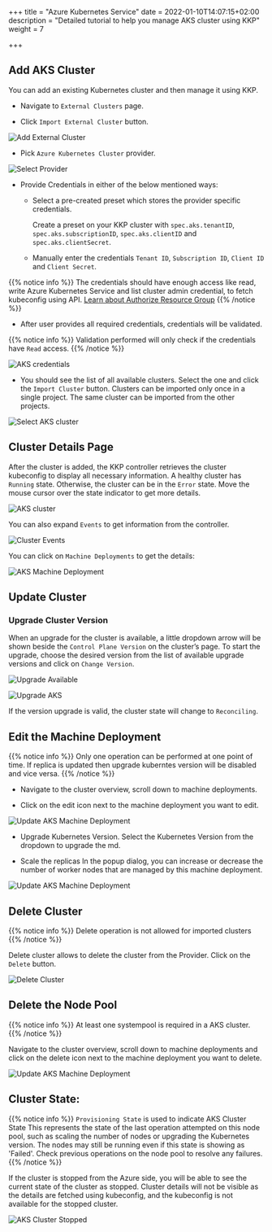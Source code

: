 +++
title = "Azure Kubernetes Service"
date = 2022-01-10T14:07:15+02:00
description = "Detailed tutorial to help you manage AKS cluster using KKP"
weight = 7

+++

## Add AKS Cluster

You can add an existing Kubernetes cluster and then manage it using KKP. 

- Navigate to `External Clusters` page.

- Click `Import External Cluster` button.

![Add External Cluster](/img/kubermatic/master/tutorials/external_clusters/add_external_cluster.png "Add External Cluster")

- Pick `Azure Kubernetes Cluster` provider.

![Select Provider](/img/kubermatic/master/tutorials/external_clusters/connect.png "Select Provider")

- Provide Credentials in either of the below mentioned ways:
    - Select a pre-created preset which stores the provider specific credentials. 
      
      Create a preset on your KKP cluster with `spec.aks.tenantID`, `spec.aks.subscriptionID`, `spec.aks.clientID` and `spec.aks.clientSecret`.
    - Manually enter the credentials `Tenant ID`, `Subscription ID`, `Client ID` and  `Client Secret`. 

{{% notice info %}}
The credentials should have enough access like read, write Azure Kubernetes Service and list cluster admin credential, to fetch kubeconfig using API.
[Learn about Authorize Resource Group](https://docs.microsoft.com/en-us/azure/aks/concepts-identity#azure-rbac-to-authorize-access-to-the-aks-resource "Learn about Authorize Resource Group")
{{% /notice %}}

- After user provides all required credentials, credentials will be validated.

{{% notice info %}}
Validation performed will only check if the credentials have `Read` access.
{{% /notice %}}

![AKS credentials](/img/kubermatic/master/tutorials/external_clusters/aks_credentials.png "AKS credentials")

- You should see the list of all available clusters. Select the one and click the `Import Cluster` button. Clusters can be imported only once in a single project. The same cluster can be imported from the other projects.

![Select AKS cluster](/img/kubermatic/master/tutorials/external_clusters/select_aks_cluster.png "Select AKS cluster")

## Cluster Details Page

After the cluster is added, the KKP controller retrieves the cluster kubeconfig to display all necessary information.
A healthy cluster has `Running` state. Otherwise, the cluster can be in the `Error` state. Move the mouse cursor over the state indicator to get more details.

![AKS cluster](/img/kubermatic/master/tutorials/external_clusters/aks_details.png "AKS cluster")

You can also expand `Events` to get information from the controller.

![Cluster Events](/img/kubermatic/master/tutorials/external_clusters/events.png "Cluster Events")

You can click on `Machine Deployments` to get the details:

![AKS Machine Deployment](/img/kubermatic/master/tutorials/external_clusters/aks_machine_deployments.png "AKS Machine Deployment")

## Update Cluster

### Upgrade Cluster Version

When an upgrade for the cluster is available, a little dropdown arrow will be shown beside the `Control Plane Version` on the cluster’s page.
To start the upgrade, choose the desired version from the list of available upgrade versions and click on `Change Version`.

![Upgrade Available](/img/kubermatic/master/tutorials/external_clusters/aks_upgrade_available.png "Upgrade Available")

![Upgrade AKS](/img/kubermatic/master/tutorials/external_clusters/upgrade_aks.png "Upgrade AKS")

If the version upgrade is valid, the cluster state will change to `Reconciling`.

## Edit the Machine Deployment

{{% notice info %}}
Only one operation can be performed at one point of time. If replica is updated then upgrade kuberntes version will be disabled and vice versa.
{{% /notice %}}

- Navigate to the cluster overview, scroll down to machine deployments.

- Click on the edit icon next to the machine deployment you want to edit.

![Update AKS Machine Deployment](/img/kubermatic/master/tutorials/external_clusters/edit_md.png "Update AKS Machine Deployment")

- Upgrade Kubernetes Version. Select the Kubernetes Version from the dropdown to upgrade the md.

- Scale the replicas In the popup dialog, you can increase or decrease the number of worker nodes that are managed by this machine deployment.

![Update AKS Machine Deployment](/img/kubermatic/master/tutorials/external_clusters/scale_aks_md.png "Update AKS Machine Deployment")

## Delete Cluster

{{% notice info %}}
Delete operation is not allowed for imported clusters
{{% /notice %}}

Delete cluster allows to delete the cluster from the Provider. Click on the `Delete` button.

![Delete Cluster](/img/kubermatic/master/tutorials/external_clusters/eks_disconnect_button.png
 "Delete Cluster")

## Delete the Node Pool

{{% notice info %}}
At least one systempool is required in a AKS cluster.
{{% /notice %}}

Navigate to the cluster overview, scroll down to machine deployments and click on the delete icon next to the machine deployment you want to delete.

![Update AKS Machine Deployment](/img/kubermatic/master/tutorials/external_clusters/delete_md.png "Delete AKS Machine Deployment")

## Cluster State:

{{% notice info %}}
`Provisioning State` is used to indicate AKS Cluster State
This represents the state of the last operation attempted on this node pool, such as scaling the number of nodes or upgrading the Kubernetes version. The nodes may still be running even if this state is showing as 'Failed'. Check previous operations on the node pool to resolve any failures.
{{% /notice %}}

If the cluster is stopped from the Azure side, you will be able to see the current state of the cluster as stopped.
Cluster details will not be visible as the details are fetched using kubeconfig, and the kubeconfig is not available for the stopped cluster.

![AKS Cluster Stopped](/img/kubermatic/master/tutorials/external_clusters/aks_stopped.png "AKS Cluster Stopped")